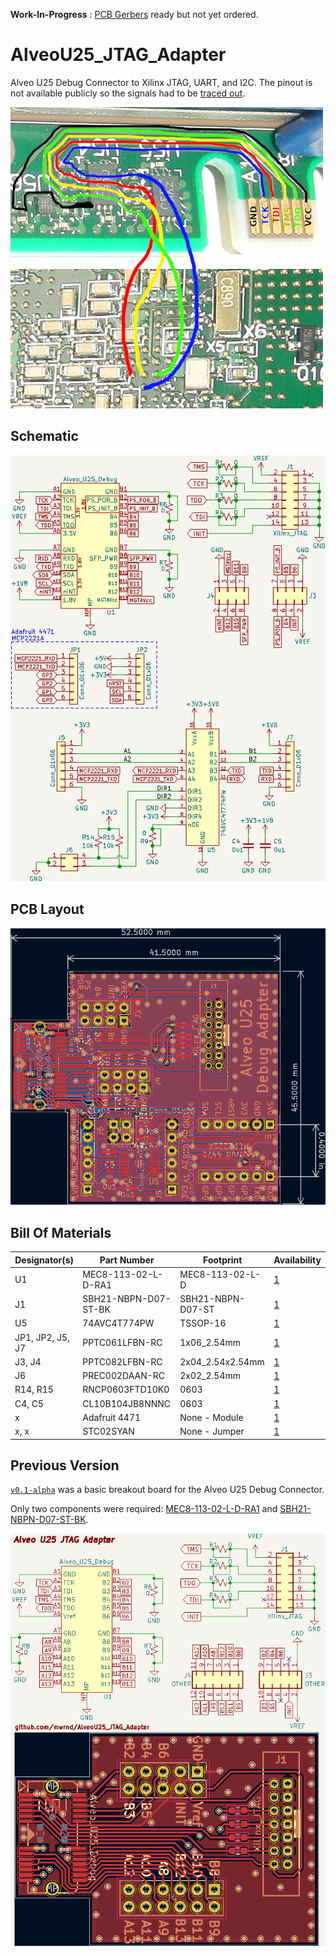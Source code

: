 **Work-In-Progress** : [PCB Gerbers](https://github.com/mwrnd/AlveoU25_JTAG_Adapter/releases/download/v0.1-alpha/AlveoU25_JTAG_Adapter-Gerbers.zip) ready but not yet ordered.

# AlveoU25_JTAG_Adapter

Alveo U25 Debug Connector to Xilinx JTAG, UART, and I2C. The pinout is not available publicly so the signals had to be [traced out](https://github.com/mwrnd/notes/blob/main/Alveo_U25/debug_log.md#figuring-out-the-jtag-debug-connector).

![Tracing Alveo U25 JTAG Signals](img/U25_JTAG_Debug_Header_Signal_Tracing.jpg)




## Schematic

![Schematic](img/Alveo_U25_Debug_Adapter_PCB_Schematic.png)




## PCB Layout

![PCB Layout](img/Alveo_U25_Debug_Adapter_PCB_Layout.png)




## Bill Of Materials

| Designator(s)    | Part Number          | Footprint         | Availability                                                     |
| ---------------- | -------------------- | ----------------- | ---------------------------------------------------------------- |
| U1               | MEC8-113-02-L-D-RA1  | MEC8-113-02-L-D   | [1](https://www.trustedparts.com/en/search/MEC8-113-02-L-D-RA1)  |
| J1               | SBH21-NBPN-D07-ST-BK | SBH21-NBPN-D07-ST | [1](https://www.trustedparts.com/en/search/SBH21-NBPN-D07-ST-BK) |
| U5               | 74AVC4T774PW         | TSSOP-16          | [1](https://www.trustedparts.com/en/search/74AVC4T774PW)         |
| JP1, JP2, J5, J7 | PPTC061LFBN-RC       | 1x06_2.54mm       | [1](https://www.trustedparts.com/en/search/PPTC061LFBN-RC)       |
| J3, J4           | PPTC082LFBN-RC       | 2x04_2.54x2.54mm  | [1](https://www.trustedparts.com/en/search/PPTC082LFBN-RC)       |
| J6               | PREC002DAAN-RC       | 2x02_2.54mm       | [1](https://www.trustedparts.com/en/search/PREC002DAAN-RC)       |
| R14, R15         | RNCP0603FTD10K0      | 0603              | [1](https://www.trustedparts.com/en/search/RNCP0603FTD10K0)      |
| C4, C5           | CL10B104JB8NNNC      | 0603              | [1](https://www.trustedparts.com/en/search/CL10B104JB8NNNC)      |
| x                | Adafruit 4471        | None - Module     | [1](https://www.trustedparts.com/en/part/adafruit/4471)          |
| x, x             | STC02SYAN            | None - Jumper     | [1](https://www.trustedparts.com/en/search/STC02SYAN)            |




## Previous Version

[`v0.1-alpha`](https://github.com/mwrnd/AlveoU25_JTAG_Adapter/releases/tag/v0.1-alpha) was a basic breakout board for the Alveo U25 Debug Connector.

Only two components were required: [MEC8-113-02-L-D-RA1](https://www.trustedparts.com/en/search/MEC8-113-02-L-D-RA1) and [SBH21-NBPN-D07-ST-BK](https://www.trustedparts.com/en/search/SBH21-NBPN-D07-ST-BK).

![Alveo U25 to Xilinx JTAG Adapter](img/AlveoU25_JTAG_Adapter.png)

